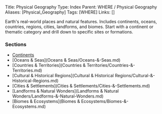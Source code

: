 Title: Physical Geography
Type: Index
Parent: WHERE / Physical Geography
Aliases: [Physical_Geography]
Tags: [WHERE]
Links: []

Earth's real-world places and natural features. Includes continents, oceans, countries, regions, cities, landforms, and biomes. Start with a continent or thematic category and drill down to specific sites or formations.

### Sections
- [Continents](Continents/Continents.md)
- [Oceans & Seas](Oceans & Seas/Oceans-&-Seas.md)
- [Countries & Territories](Countries & Territories/Countries-&-Territories.md)
- [Cultural & Historical Regions](Cultural & Historical Regions/Cultural-&-Historical-Regions.md)
- [Cities & Settlements](Cities & Settlements/Cities-&-Settlements.md)
- [Landforms & Natural Wonders](Landforms & Natural Wonders/Landforms-&-Natural-Wonders.md)
- [Biomes & Ecosystems](Biomes & Ecosystems/Biomes-&-Ecosystems.md)

